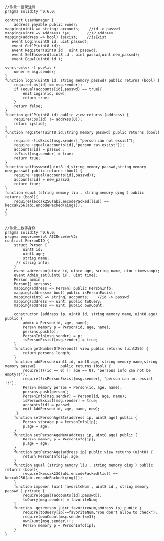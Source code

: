 
​    




    //作业一登录注册
    pragma solidity ^0.6.0;
    
    contract UserManager {
        address payable public owner;
    mapping(uint8 => string) accounts;    //id -> passwd
    mapping(uint8 => address) ips;       //IP address
    mapping(address => bool) isExist;    //isExist
       event Login(uint8 id, uint passwd);
       event GetIP(uint8 id);
       event Register(uint8 id , uint passwd);
       event SetPassword(uint8 id , uint passwd,uint new_passwd);
       event Equal(uint8 id );
        
    constructor () public {
        owner = msg.sender;
    }
    function login(uint8 id, string memory passwd) public returns (bool) {
        require(ips[id] == msg.sender);
        if (equal(accounts[id],passwd) == true){
            emit Login(id, now);
            return true; 
        }
        return false;
    }
    function getIP(uint8 id) public view returns (address) {
        require(ips[id] != address(0));
        return ips[id];
    }
    function register(uint8 id,string memory passwd) public returns (bool) {
        require (!isExist[msg.sender],"person can not exsist");
        require (equal(accounts[id],"person can exsist"));
        accounts[id] = passwd ;
        isExist[msg.sender] = true;
        return true;
    }
    function setPassword(uint8 id,string memory passwd,string memory new_passwd) public returns (bool) {
        require (equal(accounts[id],passwd));
        accounts[id] = new_passwd;
        return true;
    }
    function equal (string memory liu , string memory qing ) public returns (bool){
        require(keccak256(abi.encodePacked(liu)) == keccak256(abi.encodePacked(qing)));
    }
    }
    
    
    //作业二数字身份
    pragma solidity ^0.6.0;
    pragma experimental ABIEncoderV2;
    contract PersonDID {
        struct Person {
            uint8 id;
            uint8 age;
            string name;
         // string info;
        }
        event AddPerson(uint8 id, uint8 age, string name, uint timestamp);
        event Admin_set(uint8 id , uint time);
        Person admin ;
        Person[] persons;
        mapping(address => Person) public PersonInfo;
        mapping(address=> bool) public isPersonExsist;
        mapping(uint8 => string) accounts;    //id -> passwd
        mapping(address => uint) public toQuery;
        mapping(address => uint) public ownCount;
        
        constructor (address ip, uint8 id, string memory name, uint8 age) public {
            admin = Person(id, age, name);
            Person memory p = Person(id, age, name);
            persons.push(p);
            PersonInfo[msg.sender] = p;
            isPersonExsist[msg.sender] = true;
        }  
        function getNumberOfPersons() view public returns (uint256) {
            return persons.length;
        }
        function addPerson(uint8 id, uint8 age, string memory name,string memory passwd)           public returns (bool) {
            require(!((id == 0) || age == 0), "persons info can not be empty!!");
            require(!isPersonExsist[msg.sender], "person can not exsist !!");
            Person memory person = Person(id, age, name);
            persons.push(person);
            PersonInfo[msg.sender] = Person(id, age, name);
            isPersonExsist[msg.sender] = true;
            accounts[id] = passwd;
            emit AddPerson(id, age, name, now);
         }
        function setPersonAgeSto(address ip, uint8 age) public {
            Person storage p = PersonInfo[ip];
            p.age = age;
        } 
        function setPersonAgeMem(address ip, uint8 age) public {
            Person memory p = PersonInfo[ip];
            p.age = age;
        }
        function getPersonAge(address ip) public view returns (uint8) {
            return PersonInfo[ip].age;
        }
        function equal (string memory liu , string memory qing ) public returns (bool){
            require(keccak256(abi.encodePacked(liu)) == keccak256(abi.encodePacked(qing)));
        }
        function impower (uint favoriteNum , uint8 id , string memory passwd ) private {
            require(equal(accounts[id],passwd));
            toQuery[msg.sender] = favoriteNum;
        } 
        function _getPerson (uint favoriteNum,address ip) public {
            require(toQuery[ip]==favoriteNum,"You don't allow to check");
            require(ownCount[msg.sender]<=3);
            ownCount[msg.sender]++;
            Person memory p = PersonInfo[ip];
        }
    }

  
